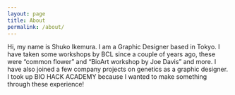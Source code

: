 ```yaml
---
layout: page
title: About
permalink: /about/
---
```


Hi, my name is Shuko Ikemura. 
I am a Graphic Designer based in Tokyo. 
I have taken some workshops by BCL since a couple of years ago, these were “common flower” and “BioArt workshop by Joe Davis” and more. 
I have also joined a few company projects on genetics as a graphic designer.
I took up BIO HACK ACADEMY because I wanted to make something through these experience!
